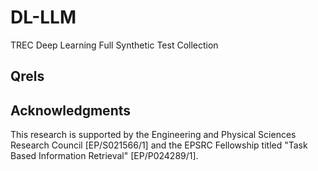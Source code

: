 # DL-LLM
TREC Deep Learning Full Synthetic Test Collection

## Qrels

## Acknowledgments
This research is supported by the Engineering and Physical Sciences Research Council [EP/S021566/1] and the EPSRC Fellowship titled "Task Based Information Retrieval" [EP/P024289/1].
